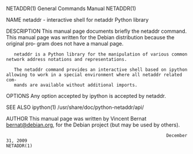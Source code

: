 NETADDR(1)                                                    General Commands Manual                                                   NETADDR(1)

NAME
       netaddr - interactive shell for netaddr Python library

DESCRIPTION
       This  manual page documents briefly the netaddr command. This manual page was written for the Debian distribution because the original pro‐
       gram does not have a manual page.

       netaddr is a Python library for the manipulation of various common network address notations and representations.

       The netaddr command provides an interactive shell based on ipython allowing to work in a special environment where all netaddr related com‐
       mands are available without additional imports.

OPTIONS
       Any option accepted by ipython is accepted by netaddr.

SEE ALSO
       ipython(1) /usr/share/doc/python-netaddr/api/

AUTHOR
       This manual page was written by Vincent Bernat <bernat@debian.org>, for the Debian project (but may be used by others).

                                                                 December 31, 2009                                                      NETADDR(1)
